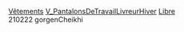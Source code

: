 [Vêtements](notes/equipements/L_Vetements.md) [V_PantalonsDeTravailLivreurHiver](V_PantalonsDeTravailLivreurHiver.md) [Libre](notes/statut/S_Libre.md)\
210222 gorgenCheikhi